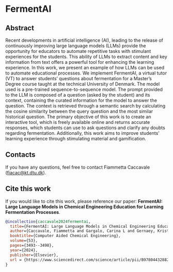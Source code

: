# FermentAI

## Abstract
Recent developments in artificial intelligence (AI), leading to the release of continuously improving large language models (LLMs) provide the opportunity for educators to automate repetitive tasks with stimulant experiences for the students. This ability of LLMs to extract content and key information from text offers a powerful tool for enhancing the learning experience. In this work, we present an example of how LLMs can be used to automate educational processes. We implement FermentAI, a virtual tutor (VT) to answer students’ questions about fermentation for a Master’s Degree course taught at the technical University of Denmark. The model used is a pre-trained sequence-to-sequence model. The prompt provided to the LLM is composed of a question (asked by the student) and its context, containing the curated information for the model to answer the question. The context is retrieved through a semantic search by calculating the cosine similarity between the query question and the most similar historical question. The primary objective of this work is to create an interactive tool, which is freely available online and returns accurate responses, which students can use to ask questions and clarify any doubts regarding fermentation. Additionally, this work aims to improve students’ learning experience through stimulating material and gamification. 

## Contacts
If you have any questions, feel free to contact Fiammetta Caccavale (fiacac@kt.dtu.dk).

## Cite this work
If you would like to cite this work, please reference our paper: **FermentAI: Large Language Models in Chemical Engineering Education for Learning Fermentation Processes**.
```bibtex
@incollection{caccavale2024fermentai,
  title={FermentAI: Large Language Models in Chemical Engineering Education for Learning Fermentation Processes},
  author={Caccavale, Fiammetta and Gargalo, Carina L and Gernaey, Krist V and Kr{\"u}hne, Ulrich},
  booktitle={Computer Aided Chemical Engineering},
  volume={53},
  pages={3493--3498},
  year={2024},
  publisher={Elsevier},
  url = {https://www.sciencedirect.com/science/article/pii/B9780443288241505834}
}
```
